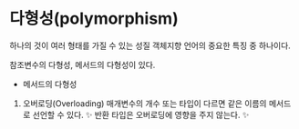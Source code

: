 # 다형성(polymorphism)
하나의 것이 여러 형태를 가질 수 있는 성질
객체지향 언어의 중요한 특징 중 하나이다.

참조변수의 다형성, 메서드의 다형성이 있다.

- 메서드의 다형성
1. 오버로딩(Overloading)
매개변수의 개수 또는 타입이 다르면 같은 이름의 메서드로 선언할 수 있다.
✨ 반환 타입은 오버로딩에 영향을 주지 않는다. ✨
